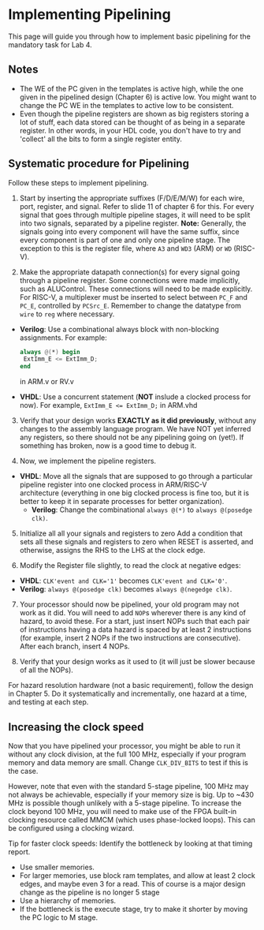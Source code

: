 # Implementing Pipelining

This page will guide you through how to implement basic pipelining for the mandatory task for Lab 4.

## Notes

* The WE of the PC given in the templates is active high, while the one given in the pipelined design (Chapter 6) is active low. You might want to change the PC WE in the templates to active low to be consistent.
* Even though the pipeline registers are shown as big registers storing a lot of stuff, each data stored can be thought of as being in a separate register. In other words, in your HDL code, you don't have to try and 'collect' all the bits to form a single register entity.

## Systematic procedure for Pipelining

Follow these steps to implement pipelining.

1. Start by inserting the appropriate suffixes (F/D/E/M/W) for each wire, port, register, and signal. Refer to slide 11 of chapter 6 for this. For every signal that goes through multiple pipeline stages, it will need to be split into two signals, separated by a pipeline register. **Note:** Generally, the signals going into every component will have the same suffix, since every component is part of one and only one pipeline stage. The exception to this is the register file, where `A3` and `WD3` (ARM) or `WD` (RISC-V).

2. Make the appropriate datapath connection(s) for every signal going through a pipeline register. Some connections were made implicitly, such as ALUControl. These connections will need to be made explicitly. For RISC-V, a multiplexer must be inserted to select between `PC_F` and `PC_E`, controlled by `PCSrc_E`. Remember to change the datatype from `wire` to `reg` where necessary.

* **Verilog**: Use a combinational always block with non-blocking assignments. For example:

  ``` verilog
  always @(*) begin
   ExtImm_E <= ExtImm_D;
  end
  ```

  in ARM.v or RV.v

* **VHDL**: Use a concurrent statement (**NOT** inslude a clocked process for now). For example, `ExtImm_E <= ExtImm_D;` in ARM.vhd

3. Verify that your design works **EXACTLY as it did previously**, without any changes to the assembly language program. We have NOT yet inferred any registers, so there should not be any pipelining going on (yet!). If something has broken, now is a good time to debug it.

4. Now, we implement the pipeline registers.

* **VHDL**: Move all the signals that are supposed to go through a particular pipeline register into one clocked process in ARM/RISC-V architecture (everything in one big clocked process is fine too, but it is better to keep it in separate processes for better organization).
  * **Verilog**: Change the combinational `always @(*)` to `always @(posedge clk)`.

5. Initialize all all your signals and registers to zero Add a condition that sets all these signals and registers to zero when RESET is asserted, and otherwise, assigns the RHS to the LHS at the clock edge.

6. Modify the Register file slightly, to read the clock at negative edges:

* **VHDL**: `CLK'event and CLK='1'` becomes `CLK'event and CLK='0'`.
* **Verilog**: `always @(posedge clk)` becomes `always @(negedge clk)`.

7. Your processor should now be pipelined, your old program may not work as it did. You will need to add `NOP`s wherever there is any kind of hazard, to avoid these. For a start, just insert NOPs such that each pair of instructions having a data hazard is spaced by at least 2 instructions (for example, insert 2 NOPs if the two instructions are consecutive). After each branch, insert 4 NOPs.

8. Verify that your design works as it used to (it will just be slower because of all the NOPs).

For hazard resolution hardware (not a basic requirement), follow the design in Chapter 5. Do it systematically and incrementally, one hazard at a time, and testing at each step.

## Increasing the clock speed

Now that you have pipelined your processor, you might be able to run it without any clock division, at the full 100 MHz, especially if your program memory and data memory are small. Change `CLK_DIV_BITS` to test if this is the case.

However, note that even with the standard 5-stage pipeline, 100 MHz may not always be achievable, especially if your memory size is big.
Up to ~430 MHz is possible though unlikely with a 5-stage pipeline. To increase the clock beyond 100 MHz, you will need to make use of the FPGA built-in clocking resource called MMCM (which uses phase-locked loops). This can be configured using a clocking wizard.

Tip for faster clock speeds:
Identify the bottleneck by looking at that timing report.

* Use smaller memories.
* For larger memories, use block ram templates, and allow at least 2 clock edges, and maybe even 3 for a read. This of course is a major design change as the pipeline is no longer 5 stage
* Use a hierarchy of memories.
* If the bottleneck is the execute stage, try to make it shorter by moving the PC logic to M stage.
